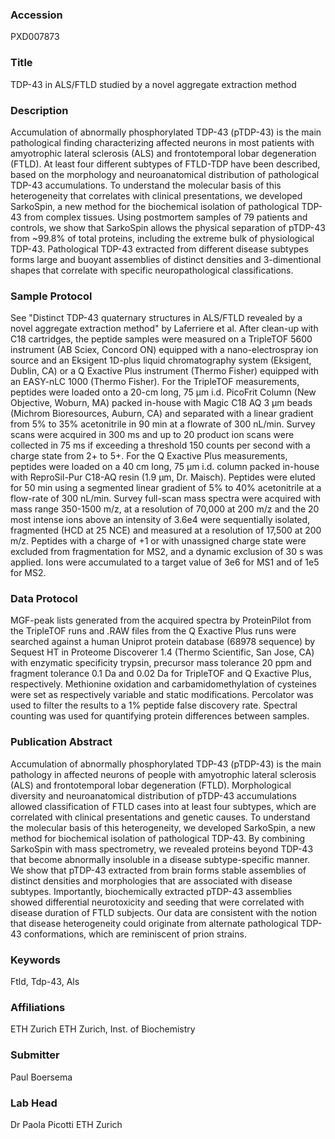 ### Accession
PXD007873

### Title
TDP-43 in ALS/FTLD studied by a novel aggregate extraction method

### Description
Accumulation of abnormally phosphorylated TDP-43 (pTDP-43) is the main pathological finding characterizing affected neurons in most patients with amyotrophic lateral sclerosis (ALS) and frontotemporal lobar degeneration (FTLD). At least four different subtypes of FTLD-TDP have been described, based on the morphology and neuroanatomical distribution of pathological TDP-43 accumulations. To understand the molecular basis of this heterogeneity that correlates with clinical presentations, we developed SarkoSpin, a new method for the biochemical isolation of pathological TDP-43 from complex tissues. Using postmortem samples of 79 patients and controls, we show that SarkoSpin allows the physical separation of pTDP-43 from ~99.8% of total proteins, including the extreme bulk of physiological TDP-43. Pathological TDP-43 extracted from different disease subtypes forms large and buoyant assemblies of distinct densities and 3-dimentional shapes that correlate with specific neuropathological classifications.

### Sample Protocol
See "Distinct TDP-43 quaternary structures in ALS/FTLD revealed by a novel aggregate extraction method" by Laferriere et al. After clean-up with C18 cartridges, the peptide samples were measured on a TripleTOF 5600 instrument (AB Sciex, Concord ON) equipped with a nano-electrospray ion source and an Eksigent 1D-plus liquid chromatography system (Eksigent, Dublin, CA) or a Q Exactive Plus instrument (Thermo Fisher) equipped with an EASY-nLC 1000 (Thermo Fisher). For the TripleTOF measurements, peptides were loaded onto a 20-cm long, 75 µm i.d. PicoFrit Column (New Objective, Woburn, MA) packed in-house with Magic C18 AQ 3 µm beads (Michrom Bioresources, Auburn, CA) and separated with a linear gradient from 5% to 35% acetonitrile in 90 min at a flowrate of 300 nL/min. Survey scans were acquired in 300 ms and up to 20 product ion scans were collected in 75 ms if exceeding a threshold 150 counts per second with a charge state from 2+ to 5+. For the Q Exactive Plus measurements, peptides were loaded on a 40 cm long, 75 µm i.d. column packed in-house with ReproSil-Pur C18-AQ resin (1.9 µm, Dr. Maisch). Peptides were eluted for 50 min using a segmented linear gradient of 5% to 40% acetonitrile at a flow-rate of 300 nL/min. Survey full-scan mass spectra were acquired with mass range 350-1500 m/z, at a resolution of 70,000 at 200 m/z and the 20 most intense ions above an intensity of 3.6e4 were sequentially isolated, fragmented (HCD at 25 NCE) and measured at a resolution of 17,500 at 200 m/z. Peptides with a charge of +1 or with unassigned charge state were excluded from fragmentation for MS2, and a dynamic exclusion of 30 s was applied. Ions were accumulated to a target value of 3e6 for MS1 and of 1e5 for MS2.

### Data Protocol
MGF-peak lists generated from the acquired spectra by ProteinPilot from the TripleTOF runs and .RAW files from the Q Exactive Plus runs were searched against a human Uniprot protein database (68978 sequence) by Sequest HT in Proteome Discoverer 1.4 (Thermo Scientific, San Jose, CA) with enzymatic specificity trypsin, precursor mass tolerance 20 ppm and fragment tolerance 0.1 Da and 0.02 Da for TripleTOF and Q Exactive Plus, respectively. Methionine oxidation and carbamidomethylation of cysteines were set as respectively variable and static modifications. Percolator was used to filter the results to a 1% peptide false discovery rate. Spectral counting was used for quantifying protein differences between samples.

### Publication Abstract
Accumulation of abnormally phosphorylated TDP-43 (pTDP-43) is the main pathology in affected neurons of people with amyotrophic lateral sclerosis (ALS) and frontotemporal lobar degeneration (FTLD). Morphological diversity and neuroanatomical distribution of pTDP-43 accumulations allowed classification of FTLD cases into at least four subtypes, which are correlated with clinical presentations and genetic causes. To understand the molecular basis of this heterogeneity, we developed SarkoSpin, a new method for biochemical isolation of pathological TDP-43. By combining SarkoSpin with mass spectrometry, we revealed proteins beyond TDP-43 that become abnormally insoluble in a disease subtype-specific manner. We show that pTDP-43 extracted from brain forms stable assemblies of distinct densities and morphologies that are associated with disease subtypes. Importantly, biochemically extracted pTDP-43 assemblies showed differential neurotoxicity and seeding that were correlated with disease duration of FTLD subjects. Our data are consistent with the notion that disease heterogeneity could originate from alternate pathological TDP-43 conformations, which are reminiscent of prion strains.

### Keywords
Ftld, Tdp-43, Als

### Affiliations
ETH Zurich
ETH Zurich, Inst. of Biochemistry

### Submitter
Paul Boersema

### Lab Head
Dr Paola Picotti
ETH Zurich


